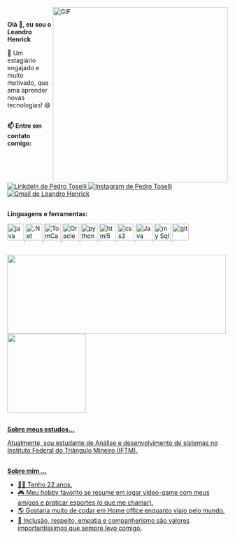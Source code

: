<img align="right" alt="GIF" src="https://media.giphy.com/media/KzJkzjggfGN5Py6nkT/giphy.gif" width="400px"> <br>


<div id="title">
  <p><strong>Olá 👋, eu sou o Leandro Henrick</strong></p>
  <p> 🚀 Um estagiário engajado e muito motivado, que ama aprender novas tecnologias! 😄 </p>
</div>

##

<div id="social">
  <p><strong>📫 Entre em contato comigo:</strong></p>
  <a target="_blank" href="https://www.linkedin.com/in/leandro-henrick-a99a06175/" rel="nofollow">
   <img alt="LinkdeIn de Pedro Toselli" src="https://img.shields.io/badge/LinkedIn-0077B5?style=for-the-badge&logo=linkedin&logoColor=white">
  </a>
  <a target="_blank" href="https://www.instagram.com/leandrohsn/" rel="nofollow">
   <img alt="Instagram de Pedro Toselli" src="https://img.shields.io/badge/Instagram-E4405F?style=for-the-badge&logo=instagram&logoColor=white">
  </a>
  <a href="mailto:leandrohenrick96@hotmail.com?Subject=Título%20da%20mensagem">
    <img alt="Gmail de Leandro Henrick" src="https://img.shields.io/badge/Gmail-D14836?style=for-the-badge&logo=gmail&logoColor=white">
  </a>
</div>

##

<div id="tools">
  <p><strong>Linguagens e ferramentas: </strong></p>
  <a target="_blank" href="https://www.w3schools.com/tags/default.asp" rel="nofollow">
    <img alt="java" width="38px" src="https://cdn.iconscout.com/icon/free/png-256/java-60-1174953.png" />
  </a>
  <a target="_blank" href="https://www.w3schools.com/tags/default.asp" rel="nofollow">
    <img alt=".Net" width="38px" src="https://icon-library.com/images/vb-net-icon/vb-net-icon-1.jpg" />
  </a>
  <a target="_blank" href="https://www.w3schools.com/tags/default.asp" rel="nofollow">
    <img alt="TomCat" width="38px" src="https://img.icons8.com/color/452/tomcat.png" />
  </a>
  <a target="_blank" href="https://www.w3schools.com/tags/default.asp" rel="nofollow">
    <img alt="Oracle" width="38px" src="https://cdn4.iconfinder.com/data/icons/flat-brand-logo-2/512/oracle-512.png" />
  </a>
  <a target="_blank" href="https://www.w3schools.com/tags/default.asp" rel="nofollow">
    <img alt="python" width="38px" src="https://cdn3.iconfinder.com/data/icons/logos-and-brands-adobe/512/267_Python-512.png" />
  <a target="_blank" href="https://www.w3schools.com/tags/default.asp" rel="nofollow">
    <img alt="html5" width="38px" src="https://cdn.jsdelivr.net/gh/devicons/devicon/icons/html5/html5-plain.svg" />
  </a>
  <a target="_blank" href="https://www.w3schools.com/cssref/default.asp" rel="nofollow">
    <img alt="css3" width="38px" src="https://cdn.jsdelivr.net/gh/devicons/devicon/icons/css3/css3-plain.svg" />
  </a>
  <a target="_blank" href="https://www.w3schools.com/jsref/default.asp" rel="nofollow">
    <img alt="Java script" width="38px" src="https://cdn.jsdelivr.net/gh/devicons/devicon/icons/javascript/javascript-plain.svg" />
  </a>
  <a target="_blank" href="https://dev.mysql.com/doc/" rel="nofollow">
    <img alt="my Sql" width="38px" src="https://cdn.jsdelivr.net/gh/devicons/devicon/icons/mysql/mysql-plain.svg" />
  </a>
  <a target="_blank" href="https://git-scm.com/doc" rel="nofollow">
    <img alt="git" width="38px" src="https://cdn.jsdelivr.net/gh/devicons/devicon/icons/git/git-plain.svg" />
  </a>
</div>

##
  
 <div>
   <a href="https://github.com/LeandroHsn">
   <img height="180em" width="500em" src="https://github-readme-stats.vercel.app/api?username=LeandroHsn&show_icons=true&theme=dark&include_all_commits=true&count_private=true"/>
   <img height="180em" src="https://github-readme-stats.vercel.app/api/top-langs/?username=LeandroHsn&layout=compact&langs_count=7&theme=dark"/>
 </div> 
   
 ##

<div id="study">
  <p> <strong>Sobre meus estudos...</strong></P>
  <p> Atualmente, sou estudante de Análise e desenvolvimento de sistemas no Instituto Federal do Triângulo Mineiro (IFTM). </p>  
</div>

##

<div id="about">
  <p><strong>Sobre mim ...</strong></p>
  <ul>
    <li>🙇‍♂️  Tenho 22 anos. </li>
    <li>🎮  Meu hobby favorito se resume em jogar video-game com meus amigos e praticar esportes (o que me chamar). </li>
    <li>🌎  Gostaria muito de codar em Home office enquanto viajo pelo mundo. </li>
    <li>💁  Inclusão, respeito, empatia e companherismo são valores importantíssimos que sempre levo comigo.</li>
  </ul>
</div>
